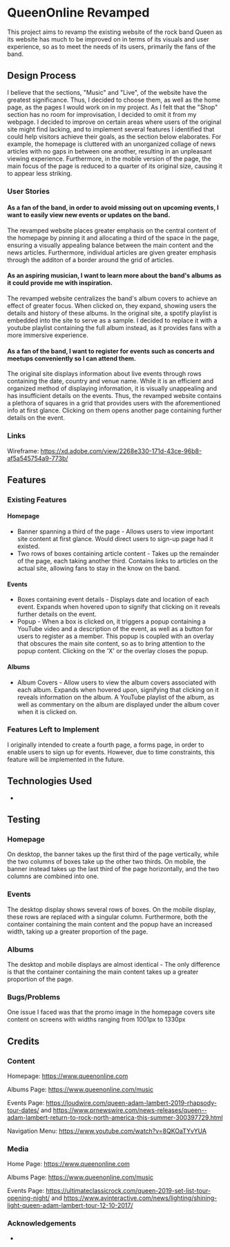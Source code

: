 # QueenOnline Revamped
This project aims to revamp the existing website of the rock band Queen as its website has much to be improved on in terms of its visuals and user experience, so as to meet the needs of its users, primarily the fans of the band.

## Design Process
I believe that the sections, "Music" and "Live", of the website have the greatest significance. Thus, I decided to choose them, as well as the home page, as the pages I would work on in my project. As I felt that the "Shop" section has no room for improvisation, I decided to omit it from my webpage.
I decided to improve on certain areas where users of the original site might find lacking, and to implement several features I identified that could help visitors achieve their goals, as the section below elaborates. For example, the homepage is cluttered with an unorganized collage of news articles with no gaps in between one another, resulting in an unpleasant viewing experience. Furthermore, in the mobile version of the page, the main focus of the page is reduced to a quarter of its original size, causing it to appear less striking.
### User Stories
#### As a fan of the band, in order to avoid missing out on upcoming events, I want to easily view new events or updates on the band.
The revamped website places greater emphasis on the central content of the homepage by pinning it and allocating a third of the space in the page, ensuring a visually appealing balance between the main content and the news articles. Furthermore, individual articles are given greater emphasis through the additon of a border around the grid of articles.

#### As an aspiring musician, I want to learn more about the band's albums as it could provide me with inspiration.
The revamped website centralizes the band's album covers to achieve an effect of greater focus. When clicked on, they expand, showing users the details and history of these albums. In the original site, a spotify playlist is embedded into the site to serve as a sample. I decided to replace it with a youtube playlist containing the full album instead, as it provides fans with a more immersive experience.

#### As a fan of the band, I want to register for events such as concerts and meetups conveniently so I can attend them.
The original site displays information about live events through rows containing the date, country and venue name. While it is an efficient and organized method of displaying information, it is visually unappealing and has insufficient details on the events. Thus, the revamped website contains a plethora of squares in a grid that provides users with the aforementioned info at first glance. Clicking on them opens another page containing further details on the event.
### Links
Wireframe: https://xd.adobe.com/view/2268e330-171d-43ce-96b8-af5a545754a9-773b/
## Features
### Existing Features
#### Homepage
- Banner spanning a third of the page - Allows users to view important site content at first glance. Would direct users to sign-up page had it existed.
- Two rows of boxes containing article content - Takes up the remainder of the page, each taking another third. Contains links to articles on the actual site, allowing fans to stay in the know on the band.

#### Events
- Boxes containing event details - Displays date and location of each event. Expands when hovered upon to signify that clicking on it reveals further details on the event.
- Popup - When a box is clicked on, it triggers a popup containing a YouTube video and a description of the event, as well as a button for users to register as a member. This popup is coupled with an overlay that obscures the main site content, so as to bring attention to the popup content. Clicking on the 'X' or the overlay closes the popup.

#### Albums
- Album Covers - Allow users to view the album covers associated with each album. Expands when hovered upon, signifying that clicking on it reveals information on the album. A YouTube playlist of the album, as well as commentary on the album are displayed under the album cover when it is clicked on.
### Features Left to Implement
I originally intended to create a fourth page, a forms page, in order to enable users to sign up for events. However, due to time constraints, this feature will be implemented in the future.
## Technologies Used
-
## Testing
### Homepage
On desktop, the banner takes up the first third of the page vertically, while the two columns of boxes take up the other two thirds. On mobile, the banner instead takes up the last third of the page horizontally, and the two columns are combined into one.
### Events
The desktop display shows several rows of boxes.
On the mobile display, these rows are replaced with a singular column. Furthermore, both the container containing the main content and the popup have an increased width, taking up a greater proportion of the page.
### Albums
The desktop and mobile displays are almost identical - The only difference is that the container containing the main content takes up a greater proportion of the page.
### Bugs/Problems
One issue I faced was that the promo image in the homepage covers site content on screens with widths ranging from 1001px to 1330px

## Credits
### Content
Homepage: https://www.queenonline.com

Albums Page: https://www.queenonline.com/music

Events Page: https://loudwire.com/queen-adam-lambert-2019-rhapsody-tour-dates/ and https://www.prnewswire.com/news-releases/queen--adam-lambert-return-to-rock-north-america-this-summer-300397729.html


Navigation Menu: https://www.youtube.com/watch?v=8QKOaTYvYUA
### Media
Home Page: https://www.queenonline.com

Albums Page: https://www.queenonline.com/music

Events Page: https://ultimateclassicrock.com/queen-2019-set-list-tour-opening-night/ and https://www.avinteractive.com/news/lighting/shining-light-queen-adam-lambert-tour-12-10-2017/
### Acknowledgements
-